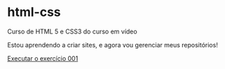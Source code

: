 # html-css
 Curso de HTML 5 e CSS3 do curso em vídeo

 Estou aprendendo a criar sites, e agora vou gerenciar meus repositórios!

 <a href="https://jorgepitela.github.io/html-css/exercicios/ex001/index.html">Executar o exercício 001 </a>
